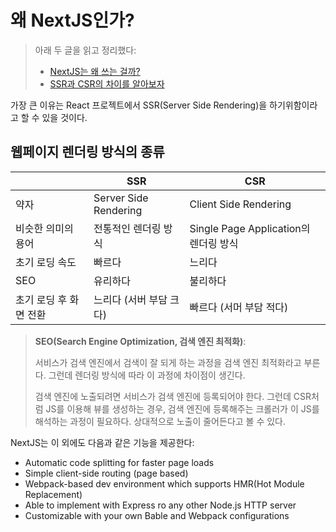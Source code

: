 # 왜 NextJS인가?

> 아래 두 글을 읽고 정리했다:
> - [NextJS는 왜 쓰는 걸까?](https://velog.io/@rjs1197/NextJS-입문하기)
> - [SSR과 CSR의 차이를 알아보자](https://velog.io/@rjs1197/SSR과-CSR의-차이를-알아보자)

가장 큰 이유는 React 프로젝트에서 SSR(Server Side Rendering)을 하기위함이라고 할 수 있을 것이다.

## 웹페이지 렌더링 방식의 종류

| | SSR | CSR |
| ---| -------------------------- | ----------------------- |
| 약자 | Server Side Rendering | Client Side Rendering |
| 비슷한 의미의 용어 | 전통적인 렌더링 방식 | Single Page Application의 렌더링 방식 |
| 초기 로딩 속도 | 빠르다 | 느리다 |
| SEO | 유리하다 | 불리하다 |
| 초기 로딩 후 화면 전환 | 느리다 (서버 부담 크다) | 빠르다 (서머 부담 적다) |

> **SEO(Search Engine Optimization, 검색 엔진 최적화)**:
>
> 서비스가 검색 엔진에서 검색이 잘 되게 하는 과정을 검색 엔진 최적화라고 부른다. 그런데 렌더링 방식에 따라 이 과정에 차이점이 생긴다.
>
> 검색 엔진에 노출되려면 서비스가 검색 엔진에 등록되어야 한다. 그런데 CSR처럼 JS를 이용해 뷰를 생성하는 경우, 검색 엔진에 등록해주는 크롤러가 이 JS를 해석하는 과정이 필요하다. 상대적으로 노출이 줄어든다고 볼 수 있다.

NextJS는 이 외에도 다음과 같은 기능을 제공한다:

- Automatic code splitting for faster page loads
- Simple client-side routing (page based)
- Webpack-based dev environment which supports HMR(Hot Module Replacement)
- Able to implement with Express ro any other Node.js HTTP server
- Customizable with your own Bable and Webpack configurations
